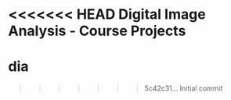 <<<<<<< HEAD
Digital Image Analysis - Course Projects
=======
# dia
>>>>>>> 5c42c31... Initial commit
